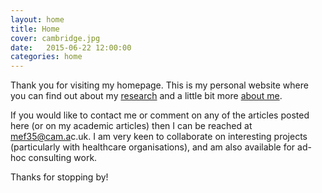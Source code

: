 ```yaml
---
layout: home
title: Home
cover: cambridge.jpg
date:   2015-06-22 12:00:00
categories: home
---
```


Thank you for visiting my homepage. This is my personal website where you can find out about my [research](/research/) and a little bit more [about me](/about/).

If you would like to contact me or comment on any of the articles posted here (or on my academic articles) then I can be reached at <a target="_blank" id="contact" href="http://www.google.com/recaptcha/mailhide/d?k=01RgRLgvxEUrUhAUtFCSPNRA==&amp;c=0nIRqiLvmUU-5ifT56SvMSY2hB9qsGA9T0u6dIWkHPI=">mef3<span style="display:none">3829</span>5@cam.a<span style="display:none">k</span>c.uk</a></span>. I am very keen to collaborate on interesting projects (particularly with healthcare organisations), and am also available for ad-hoc consulting work.

Thanks for stopping by!